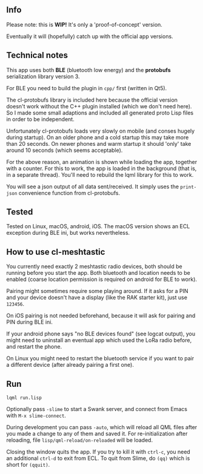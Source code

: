 
Info
----

Please note: this is **WIP!** It's only a 'proof-of-concept' version.

Eventually it will (hopefully) catch up with the official app versions.
 


Technical notes
---------------

This app uses both **BLE** (bluetooth low energy) and the **protobufs**
serialization library version 3.

For BLE you need to build the plugin in `cpp/` first (written in Qt5).

The cl-protobufs library is included here because the official version doesn't
work without the C++ plugin installed (which we don't need here). So I made
some small adaptions and included all generated proto Lisp files in order to be
independent.

Unfortunately cl-protobufs loads very slowly on mobile (and conses hugely
during startup). On an older phone and a cold startup this may take more than
20 seconds. On newer phones and warm startup it should 'only' take around 10
seconds (which seems acceptable).

For the above reason, an animation is shown while loading the app, together
with a counter. For this to work, the app is loaded in the background (that is,
in a separate thread). You'll need to rebuild the lqml library for this to
work.

You will see a json output of all data sent/received. It simply uses the
`print-json` convenience function from cl-protobufs.



Tested
------

Tested on Linux, macOS, android, iOS. The macOS version shows an ECL exception
during BLE ini, but works nevertheless.



How to use cl-meshtastic
------------------------

You currently need exactly 2 meshtastic radio devices, both should be running
before you start the app. Both bluetooth and location needs to be enabled
(coarse location permission is required on android for BLE to work).

Pairing might sometimes require some playing around. If it asks for a PIN and
your device doesn't have a display (like the RAK starter kit), just use
`123456`.

On iOS pairing is not needed beforehand, because it will ask for pairing and
PIN during BLE ini.

If your android phone says "no BLE devices found" (see logcat output), you
might need to uninstall an eventual app which used the LoRa radio before, and
restart the phone.

On Linux you might need to restart the bluetooth service if you want to pair
a different device (after already pairing a first one).



Run
---
```
lqml run.lisp
```
Optionally pass `-slime` to start a Swank server, and connect from Emacs with
`M-x slime-connect`.

During development you can pass `-auto`, which will reload all QML files after
you made a change to any of them and saved it. For re-initialization after
reloading, file `lisp/qml-reload/on-reloaded` will be loaded.

Closing the window quits the app. If you try to kill it with `ctrl-c`, you need
an additional `ctrl-d` to exit from ECL. To quit from Slime, do `(qq)` which is
short for `(qquit)`.

